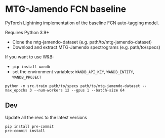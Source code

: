 # MTG-Jamendo FCN baseline

PyTorch Lightning implementation of the baseline FCN auto-tagging model.

Requires Python 3.9+

* Clone the mtg-jamendo-dataset (e.g. path/to/mtg-jamendo-dataset)
* Download and extract MTG-Jamendo spectrograms (e.g. path/to/specs)


If you want to use W&B:
* `pip install wandb`
* set the environment variables: `WANDB_API_KEY`, `WANDB_ENTITY`, `WANDB_PROJECT`


```shell
python -m src.train path/to/specs path/to/mtg-jamendo-dataset --max_epochs 3 --num-workers 12 --gpus 1 --batch-size 64
```

## Dev
Update all the revs to the latest versions

```shell
pip install pre-commit
pre-commit install
```
